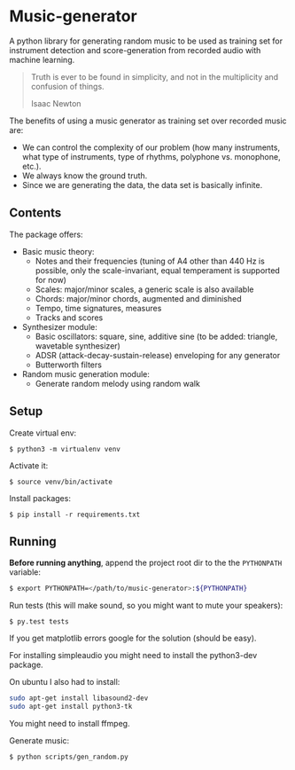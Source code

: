 # Music-generator

A python library for generating random music to be used as training set for instrument detection and score-generation from recorded audio with machine learning. 

> Truth is ever to be found in simplicity, and not in the multiplicity and confusion of things.
>
> Isaac Newton

The benefits of using a music generator as training set over recorded music are:

- We can control the complexity of our problem (how many instruments, what type of instruments, type of rhythms, polyphone vs. monophone, etc.). 
- We always know the ground truth.
- Since we are generating the data, the data set is basically infinite.


## Contents

The package offers:

* Basic music theory:
	* Notes and their frequencies (tuning of A4 other than 440 Hz is possible, only the scale-invariant, equal temperament is supported for now)
	* Scales: major/minor scales, a generic scale is also available
	* Chords: major/minor chords, augmented and diminished
	* Tempo, time signatures, measures
	* Tracks and scores
* Synthesizer module:
	* Basic oscillators: square, sine, additive sine (to be added: triangle, wavetable synthesizer)
	* ADSR (attack-decay-sustain-release) enveloping for any generator
	* Butterworth filters
* Random music generation module:
	* Generate random melody using random walk


## Setup

Create virtual env:

```$ python3 -m virtualenv venv```

Activate it:

```$ source venv/bin/activate``` 

Install packages:

```$ pip install -r requirements.txt```

## Running

**Before running anything**, append the project root dir to the the `PYTHONPATH` variable:

```bash
$ export PYTHONPATH=</path/to/music-generator>:${PYTHONPATH}
```

Run tests (this will make sound, so you might want to mute your speakers):

```
$ py.test tests
```

If you get matplotlib errors google for the solution (should be easy).

For installing simpleaudio you might need to install the python3-dev package.

On ubuntu I also had to install:
```bash
sudo apt-get install libasound2-dev
sudo apt-get install python3-tk
```

You might need to install ffmpeg.

Generate music:

```
$ python scripts/gen_random.py
```






